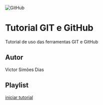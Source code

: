 ![GitHub](https://img.shields.io/github/license/victorsimoesd/gitegithub)
# Tutorial GIT e GitHub 
Tutorial de uso das ferramentas GIT e GitHub 
## Autor  
Victor Simões Dias
## Playlist
[iniciar tutorial](https://joseassis.com.br/cursos/gitegithub.html)
